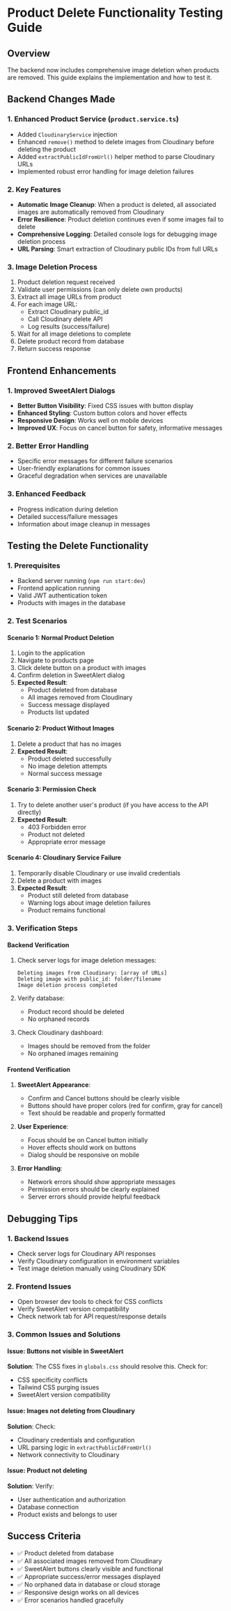 # Product Delete Functionality Testing Guide

## Overview
The backend now includes comprehensive image deletion when products are removed. This guide explains the implementation and how to test it.

## Backend Changes Made

### 1. Enhanced Product Service (`product.service.ts`)
- Added `CloudinaryService` injection
- Enhanced `remove()` method to delete images from Cloudinary before deleting the product
- Added `extractPublicIdFromUrl()` helper method to parse Cloudinary URLs
- Implemented robust error handling for image deletion failures

### 2. Key Features
- **Automatic Image Cleanup**: When a product is deleted, all associated images are automatically removed from Cloudinary
- **Error Resilience**: Product deletion continues even if some images fail to delete
- **Comprehensive Logging**: Detailed console logs for debugging image deletion process
- **URL Parsing**: Smart extraction of Cloudinary public IDs from full URLs

### 3. Image Deletion Process
1. Product deletion request received
2. Validate user permissions (can only delete own products)
3. Extract all image URLs from product
4. For each image URL:
   - Extract Cloudinary public_id
   - Call Cloudinary delete API
   - Log results (success/failure)
5. Wait for all image deletions to complete
6. Delete product record from database
7. Return success response

## Frontend Enhancements

### 1. Improved SweetAlert Dialogs
- **Better Button Visibility**: Fixed CSS issues with button display
- **Enhanced Styling**: Custom button colors and hover effects
- **Responsive Design**: Works well on mobile devices
- **Improved UX**: Focus on cancel button for safety, informative messages

### 2. Better Error Handling
- Specific error messages for different failure scenarios
- User-friendly explanations for common issues
- Graceful degradation when services are unavailable

### 3. Enhanced Feedback
- Progress indication during deletion
- Detailed success/failure messages
- Information about image cleanup in messages

## Testing the Delete Functionality

### 1. Prerequisites
- Backend server running (`npm run start:dev`)
- Frontend application running
- Valid JWT authentication token
- Products with images in the database

### 2. Test Scenarios

#### Scenario 1: Normal Product Deletion
1. Login to the application
2. Navigate to products page
3. Click delete button on a product with images
4. Confirm deletion in SweetAlert dialog
5. **Expected Result**: 
   - Product deleted from database
   - All images removed from Cloudinary
   - Success message displayed
   - Products list updated

#### Scenario 2: Product Without Images
1. Delete a product that has no images
2. **Expected Result**: 
   - Product deleted successfully
   - No image deletion attempts
   - Normal success message

#### Scenario 3: Permission Check
1. Try to delete another user's product (if you have access to the API directly)
2. **Expected Result**: 
   - 403 Forbidden error
   - Product not deleted
   - Appropriate error message

#### Scenario 4: Cloudinary Service Failure
1. Temporarily disable Cloudinary or use invalid credentials
2. Delete a product with images
3. **Expected Result**: 
   - Product still deleted from database
   - Warning logs about image deletion failures
   - Product remains functional

### 3. Verification Steps

#### Backend Verification
1. Check server logs for image deletion messages:
   ```
   Deleting images from Cloudinary: [array of URLs]
   Deleting image with public_id: folder/filename
   Image deletion process completed
   ```

2. Verify database:
   - Product record should be deleted
   - No orphaned records

3. Check Cloudinary dashboard:
   - Images should be removed from the folder
   - No orphaned images remaining

#### Frontend Verification
1. **SweetAlert Appearance**:
   - Confirm and Cancel buttons should be clearly visible
   - Buttons should have proper colors (red for confirm, gray for cancel)
   - Text should be readable and properly formatted

2. **User Experience**:
   - Focus should be on Cancel button initially
   - Hover effects should work on buttons
   - Dialog should be responsive on mobile

3. **Error Handling**:
   - Network errors should show appropriate messages
   - Permission errors should be clearly explained
   - Server errors should provide helpful feedback

## Debugging Tips

### 1. Backend Issues
- Check server logs for Cloudinary API responses
- Verify Cloudinary configuration in environment variables
- Test image deletion manually using Cloudinary SDK

### 2. Frontend Issues
- Open browser dev tools to check for CSS conflicts
- Verify SweetAlert version compatibility
- Check network tab for API request/response details

### 3. Common Issues and Solutions

#### Issue: Buttons not visible in SweetAlert
**Solution**: The CSS fixes in `globals.css` should resolve this. Check for:
- CSS specificity conflicts
- Tailwind CSS purging issues
- SweetAlert version compatibility

#### Issue: Images not deleting from Cloudinary
**Solution**: Check:
- Cloudinary credentials and configuration
- URL parsing logic in `extractPublicIdFromUrl()`
- Network connectivity to Cloudinary

#### Issue: Product not deleting
**Solution**: Verify:
- User authentication and authorization
- Database connection
- Product exists and belongs to user

## Success Criteria
- ✅ Product deleted from database
- ✅ All associated images removed from Cloudinary
- ✅ SweetAlert buttons clearly visible and functional
- ✅ Appropriate success/error messages displayed
- ✅ No orphaned data in database or cloud storage
- ✅ Responsive design works on all devices
- ✅ Error scenarios handled gracefully
